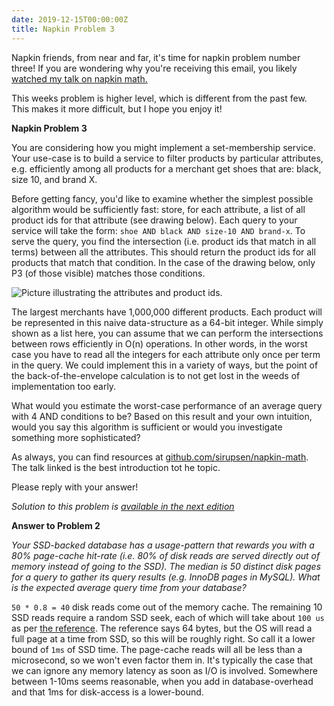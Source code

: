 ```yaml
---
date: 2019-12-15T00:00:00Z
title: Napkin Problem 3
---
```


Napkin friends, from near and far, it's time for napkin problem number three! If you are wondering why you're receiving this email, you likely [watched my talk on napkin math.](https://www.youtube.com/watch?v=IxkSlnrRFqc)

This weeks problem is higher level, which is different from the past few. This makes it more difficult, but I hope you enjoy it!

**Napkin Problem 3** 

You are considering how you might implement a set-membership service. Your use-case is to build a service to filter products by particular attributes, e.g. efficiently among all products for a merchant get shoes that are: black, size 10, and brand X.

Before getting fancy, you'd like to examine whether the simplest possible algorithm would be sufficiently fast: store, for each attribute, a list of all product ids for that attribute (see drawing below). Each query to your service will take the form: `shoe AND black AND size-10 AND brand-x`. To serve the query, you find the intersection (i.e. product ids that match in all terms) between all the attributes. This should return the product ids for all products that match that condition. In the case of the drawing below, only P3 (of those visible) matches those conditions.

![Picture illustrating the attributes and product ids.](https://gallery.tinyletterapp.com/6285c917bb5e97f61e87a98c4e93442d8cfe38a6/images/7dfa1786-d88e-41bd-b336-30a9092db882.png) 

The largest merchants have 1,000,000 different products. Each product will be represented in this naive data-structure as a 64-bit integer. While simply shown as a list here, you can assume that we can perform the intersections between rows efficiently in O(n) operations. In other words, in the worst case you have to read all the integers for each attribute only once per term in the query. We could implement this in a variety of ways, but the point of the back-of-the-envelope calculation is to not get lost in the weeds of implementation too early. 
  
What would you estimate the worst-case performance of an average query with 4 AND conditions to be? Based on this result and your own intuition, would you say this algorithm is sufficient or would you investigate something more sophisticated?  
  
As always, you can find resources at [github.com/sirupsen/napkin-math](https://github.com/sirupsen/napkin-math). The talk linked is the best introduction tot he topic.  
  
Please reply with your answer!  

_Solution to this problem is [available in the next edition](/napkin/problem-4/)_
  
**Answer to Problem 2**  
  
_Your SSD-backed database has a usage-pattern that rewards you with a 80%
page-cache hit-rate (i.e. 80% of  disk reads are served directly out of memory
instead of going to the SSD). The median is 50 distinct disk pages for a query
to gather its query results (e.g. InnoDB pages in MySQL). What is the expected
average query time from your database?_  
  
`50 * 0.8 = 40` disk reads come out of the memory cache. The remaining 10 SSD
reads require a random SSD seek, each of which will take about `100 us` as per
[the reference](https://github.com/sirupsen/napkin-math). The reference says 64
bytes, but the OS will read a full page at a time from SSD, so this will be
roughly right. So call it a lower bound of `1ms` of SSD time. The page-cache
reads will all be less than a microsecond, so we won't even factor them in. It's
typically the case that we can ignore any memory latency as soon as I/O is
involved. Somewhere between 1-10ms seems reasonable, when you add in
database-overhead and that 1ms for disk-access is a lower-bound.
